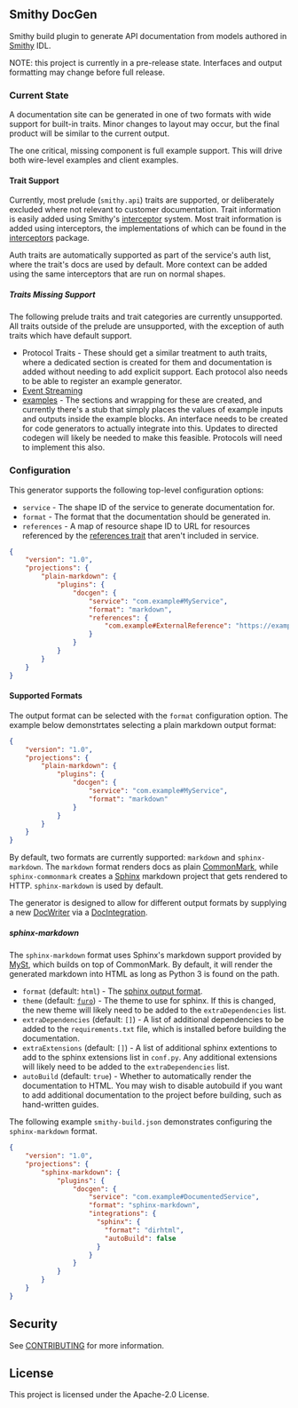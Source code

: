 ## Smithy DocGen

Smithy build plugin to generate API documentation from models authored in
[Smithy](https://smithy.io) IDL.

NOTE: this project is currently in a pre-release state. Interfaces and output
formatting may change before full release.

### Current State

A documentation site can be generated in one of two formats with wide support
for built-in traits. Minor changes to layout may occur, but the final product
will be similar to the current output.

The one critical, missing component is full example support. This will drive both
wire-level examples and client examples.

#### Trait Support

Currently, most prelude (`smithy.api`) traits are supported, or deliberately
excluded where not relevant to customer documentation. Trait information is
easily added using Smithy's
[interceptor](https://github.com/smithy-lang/smithy/blob/main/smithy-utils/src/main/java/software/amazon/smithy/utils/CodeInterceptor.java)
system. Most trait information is added using interceptors, the implementations
of which can be found in the
[interceptors](https://github.com/smithy-lang/smithy-docgen/tree/main/smithy-docgen-core/src/main/java/software/amazon/smithy/docgen/core/interceptors)
package.

Auth traits are automatically supported as part of the service's auth list,
where the trait's docs are used by default. More context can be added using
the same interceptors that are run on normal shapes.

##### Traits Missing Support

The following prelude traits and trait categories are currently unsupported. All
traits outside of the prelude are unsupported, with the exception of auth traits
which have default support.

* Protocol Traits - These should get a similar treatment to auth traits, where a
  dedicated section is created for them and documentation is added without
  needing to add explicit support. Each protocol also needs to be able to register
  an example generator.
* [Event Streaming](https://smithy.io/2.0/spec/streaming.html#event-streams)
* [examples](https://smithy.io/2.0/spec/documentation-traits.html#smithy-api-examples-trait) -
  The sections and wrapping for these are created, and currently there's a
  stub that simply places the values of example inputs and outputs inside the
  example blocks. An interface needs to be created for code generators to
  actually integrate into this. Updates to directed codegen will likely be
  needed to make this feasible. Protocols will need to implement this also.

### Configuration

This generator supports the following top-level configuration options:

* `service` - The shape ID of the service to generate documentation for.
* `format` - The format that the documentation should be generated in.
* `references` - A map of resource shape ID to URL for resources referenced by
  the [references trait](https://smithy.io/2.0/spec/resource-traits.html#references-trait)
  that aren't included in service.

```json
{
    "version": "1.0",
    "projections": {
        "plain-markdown": {
            "plugins": {
                "docgen": {
                    "service": "com.example#MyService",
                    "format": "markdown",
                    "references": {
                        "com.example#ExternalReference": "https://example.com/"
                    }
                }
            }
        }
    }
}
```

#### Supported Formats

The output format can be selected with the `format` configuration option. The
example below demonstrtates selecting a plain markdown output format:

```json
{
    "version": "1.0",
    "projections": {
        "plain-markdown": {
            "plugins": {
                "docgen": {
                    "service": "com.example#MyService",
                    "format": "markdown"
                }
            }
        }
    }
}
```

By default, two formats are currently supported: `markdown` and
`sphinx-markdown`. The `markdown` format renders docs as plain
[CommonMark](https://commonmark.org), while `sphinx-commonmark` creates a
[Sphinx](https://www.sphinx-doc.org/) markdown project that gets rendered to
HTTP. `sphinx-markdown` is used by default.

The generator is designed to allow for different output formats by supplying a
new
[DocWriter](https://github.com/smithy-lang/smithy-docgen/blob/main/smithy-docgen-core/src/main/java/software/amazon/smithy/docgen/core/writers/DocWriter.java)
via a
[DocIntegration](https://github.com/smithy-lang/smithy-docgen/blob/main/smithy-docgen-core/src/main/java/software/amazon/smithy/docgen/core/DocIntegration.java).

##### sphinx-markdown

The `sphinx-markdown` format uses Sphinx's markdown support provided by
[MySt](https://myst-parser.readthedocs.io/en/latest/), which builds on top of
CommonMark. By default, it will render the generated markdown into HTML as long
as Python 3 is found on the path.

* `format` (default: `html`) - The
  [sphinx output format](https://www.sphinx-doc.org/en/master/usage/builders/index.html).
* `theme` (default: [`furo`](https://github.com/pradyunsg/furo)) - The theme to
  use for sphinx. If this is changed, the new theme will likely need to be added
  to the `extraDependencies` list.
* `extraDependencies` (default: `[]`) - A list of additional dependencies to be
  added to the `requirements.txt` file, which is installed before building the
  documentation.
* `extraExtensions` (default: `[]`) - A list of additional sphinx extentions to
  add to the sphinx extensions list in `conf.py`. Any additional extensions will
  likely need to be added to the `extraDependencies` list.
* `autoBuild` (default: `true`) - Whether to automatically render the
  documentation to HTML. You may wish to disable autobuild if you want to add
  additional documentation to the project before building, such as hand-written
  guides.

The following example `smithy-build.json` demonstrates configuring the
`sphinx-markdown` format.

```json
{
    "version": "1.0",
    "projections": {
        "sphinx-markdown": {
            "plugins": {
                "docgen": {
                    "service": "com.example#DocumentedService",
                    "format": "sphinx-markdown",
                    "integrations": {
                      "sphinx": {
                        "format": "dirhtml",
                        "autoBuild": false
                      }
                    }
                }
            }
        }
    }
}
```

## Security

See [CONTRIBUTING](CONTRIBUTING.md#security-issue-notifications) for more information.

## License

This project is licensed under the Apache-2.0 License.
